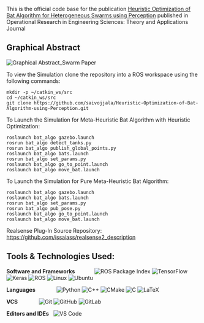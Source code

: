 This is the official code base for the publication [Heuristic Optimization of Bat Algorithm for Heterogeneous Swarms using Perception](https://oresta.org/article-view/?id=572) published in Operational Research in Engineering Sciences:
Theory and Applications Journal

## Graphical Abstract
![Graphical Abstract_Swarm Paper](https://github.com/LavaHawk0123/LavaHawk0123/assets/75236655/555dad2a-9965-4d01-a811-243faedac81f)

To view the Simulation clone the repository into a ROS workspace using the following commands:
```
mkdir -p ~/catkin_ws/src
cd ~/catkin_ws/src
git clone https://github.com/saivojjala/Heuristic-Optimization-of-Bat-Algorithm-using-Perception.git
```

To Launch the Simulation for Meta-Heuristic Bat Algorithm with Heuristic Optimization:
```
roslaunch bat_algo gazebo.launch
rosrun bat_algo detect_tanks.py
rosrun bat_algo publish_global_points.py
roslaunch bat_algo bats.launch
rosrun bat_algo set_params.py
roslaunch bat_algo go_to_point.launch
roslaunch bat_algo move_bat.launch
```

To Launch the Simulation for Pure Meta-Heuristic Bat Algorithm:
```
roslaunch bat_algo gazebo.launch
roslaunch bat_algo bats.launch
rosrun bat_algo set_params.py
rosrun bat_algo pub_pose.py
roslaunch bat_algo go_to_point.launch
roslaunch bat_algo move_bat.launch
```

Realsense Plug-In Source Repository: https://github.com/issaiass/realsense2_description

## Tools & Technologies Used:
**Software and Frameworks**
&nbsp;&nbsp;&nbsp;&nbsp;&nbsp;&nbsp;&nbsp;&nbsp;&nbsp;&nbsp;&nbsp;
![ROS Package Index](https://img.shields.io/ros/v/noetic/std_msgs)
![TensorFlow](https://img.shields.io/badge/TensorFlow%20-%23FF6F00.svg?&style=plastic&logo=TensorFlow&logoColor=white)
![Keras](https://img.shields.io/badge/Keras%20-%23D00000.svg?&style=plastic&logo=Keras&logoColor=white) 
![ROS](https://img.shields.io/badge/-ROS-22314E?style=plastic&logo=ROS)
![Linux](https://img.shields.io/badge/-Linux-000000?style=flat&logo=linux&logoColor=FCC624)
![Ubuntu](https://img.shields.io/badge/-Ubuntu-E95420?style=plastic&logo=Ubuntu&logoColor=white)

**Languages**
&nbsp;&nbsp;&nbsp;&nbsp;&nbsp;&nbsp;&nbsp;&nbsp;&nbsp;&nbsp;&nbsp;&nbsp;
![Python](https://img.shields.io/badge/-Python-black?style=plastic&logo=Python)
![C++](https://img.shields.io/badge/-C%2B%2B-00599C?style=plastic&logo=C%2B%2B)
![CMake](https://img.shields.io/badge/-CMake-064F8C?style=plastic&logo=CMake)
![C](https://img.shields.io/badge/-C-A8B9CC?style=plastic&logo=C)
![LaTeX](https://img.shields.io/badge/-LaTeX-008080?style=plastic&logo=LaTex)

**VCS**
&nbsp;&nbsp;&nbsp;&nbsp;&nbsp;&nbsp;&nbsp;&nbsp;&nbsp;&nbsp;&nbsp;&nbsp;
![Git](https://img.shields.io/badge/-Git-black?style=plastic&logo=git)
![GitHub](https://img.shields.io/badge/-GitHub-181717?style=plastic&logo=github)
![GitLab](https://img.shields.io/badge/-GitLab-FCA121?style=plastic&logo=GitLab)

**Editors and IDEs**
&nbsp;
![VS Code](https://img.shields.io/badge/-VS%20Code-007ACC?style=plastic&logo=visual-studio-code)

